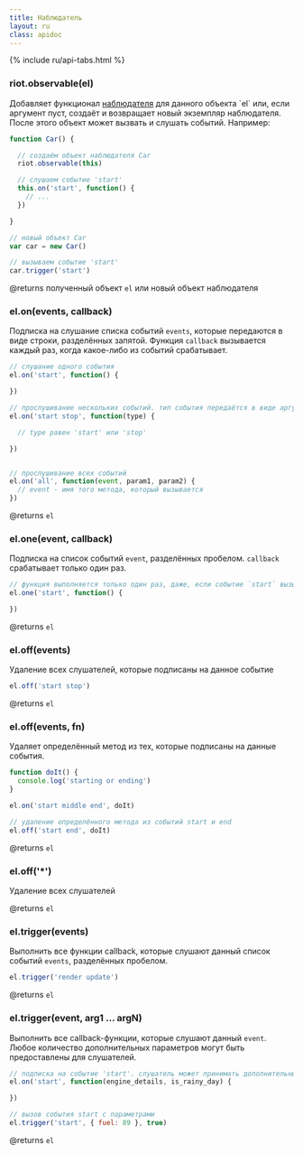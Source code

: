 ```yaml
---
title: Наблюдатель
layout: ru
class: apidoc
---
```


{% include ru/api-tabs.html %}


### <a name="constructor"></a> riot.observable(el)

Добавляет функционал [наблюдателя](https://ru.wikipedia.org/wiki/%D0%9D%D0%B0%D0%B1%D0%BB%D1%8E%D0%B4%D0%B0%D1%82%D0%B5%D0%BB%D1%8C_(%D1%88%D0%B0%D0%B1%D0%BB%D0%BE%D0%BD_%D0%BF%D1%80%D0%BE%D0%B5%D0%BA%D1%82%D0%B8%D1%80%D0%BE%D0%B2%D0%B0%D0%BD%D0%B8%D1%8F)) для данного объекта `el` или, если аргумент пуст, создаёт и возвращает новый экземпляр наблюдателя. После этого объект может вызвать и слушать событий. Например:

``` js
function Car() {

  // создаём объект наблюдателя Car
  riot.observable(this)

  // слушаем событие 'start'
  this.on('start', function() {
    // ...
  })

}

// новый объект Car
var car = new Car()

// вызываем событие 'start'
car.trigger('start')
```

@returns полученный объект `el` или новый объект наблюдателя


### <a name="on"></a> el.on(events, callback)

Подписка на слушание списка событий `events`, которые передаются в виде строки, разделённых запятой. Функция `callback` вызывается каждый раз, когда какое-либо из событий срабатывает.

``` js
// слушание одного события
el.on('start', function() {

})

// прослушивание нескольких событий. тип события передаётся в виде аргумента `type`
el.on('start stop', function(type) {

  // type равен 'start' или 'stop'

})


// прослушивание всех событий
el.on('all', function(event, param1, param2) {
  // event - имя того метода, который вызывается
})

```

@returns `el`

### <a name="one"></a> el.one(event, callback)

Подписка на список событий `event`, разделённых пробелом. `callback` срабатывает только один раз.

``` js
// функция выполняется только один раз, даже, если событие `start` вызывается множество раз
el.one('start', function() {

})
```

@returns `el`

### <a name="off"></a> el.off(events)

Удаление всех слушателей, которые подписаны на данное событие

``` js
el.off('start stop')
```

@returns `el`

### <a name="off-fn"></a> el.off(events, fn)

Удаляет определённый метод из тех, которые подписаны на данные события.

``` js
function doIt() {
  console.log('starting or ending')
}

el.on('start middle end', doIt)

// удаление определённого метода из событий start и end
el.off('start end', doIt)
```

@returns `el`

### <a name="off-all"></a> el.off('*')

Удаление всех слушателей

@returns `el`


### <a name="trigger"></a> el.trigger(events)
Выполнить все функции callback, которые слушают данный список событий `events`, разделённых пробелом.

``` js
el.trigger('render update')
```

@returns `el`

### <a name="trigger-args"></a> el.trigger(event, arg1 ... argN)

Выполнить все callback-функции, которые слушают данный `event`. Любое количество дополнительных параметров могут быть предоставлены для слушателей.

``` js
// подписка на событие 'start'. слушатель может принимать дополнительные параметры
el.on('start', function(engine_details, is_rainy_day) {

})

// вызов события start c параметрами
el.trigger('start', { fuel: 89 }, true)

```

@returns `el`
